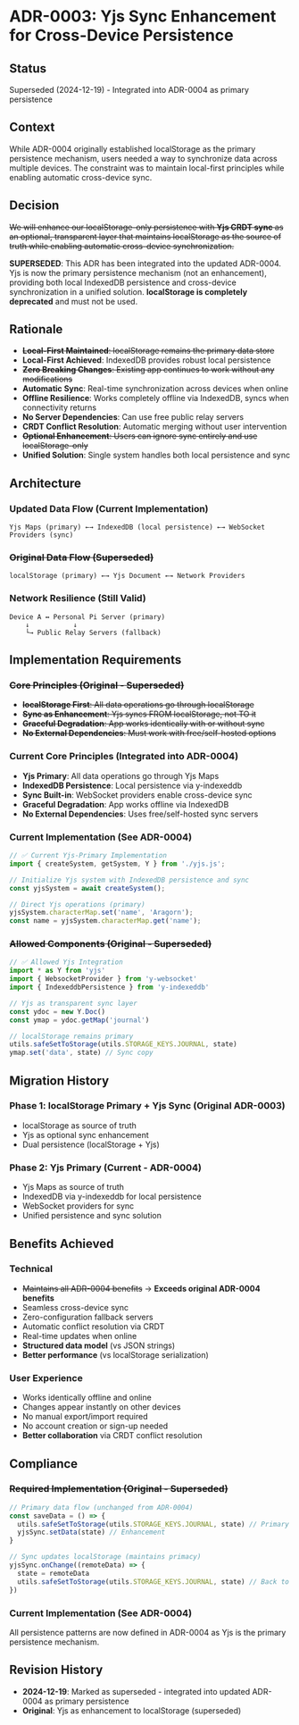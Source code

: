 # ADR-0003: Yjs Sync Enhancement for Cross-Device Persistence

## Status
Superseded (2024-12-19) - Integrated into ADR-0004 as primary persistence

## Context
While ADR-0004 originally established localStorage as the primary persistence mechanism, users needed a way to synchronize data across multiple devices. The constraint was to maintain local-first principles while enabling automatic cross-device sync.

## Decision
~~We will enhance our localStorage-only persistence with **Yjs CRDT sync** as an optional, transparent layer that maintains localStorage as the source of truth while enabling automatic cross-device synchronization.~~

**SUPERSEDED**: This ADR has been integrated into the updated ADR-0004. Yjs is now the primary persistence mechanism (not an enhancement), providing both local IndexedDB persistence and cross-device synchronization in a unified solution. **localStorage is completely deprecated** and must not be used.

## Rationale
- ~~**Local-First Maintained**: localStorage remains the primary data store~~
- **Local-First Achieved**: IndexedDB provides robust local persistence
- ~~**Zero Breaking Changes**: Existing app continues to work without any modifications~~
- **Automatic Sync**: Real-time synchronization across devices when online
- **Offline Resilience**: Works completely offline via IndexedDB, syncs when connectivity returns
- **No Server Dependencies**: Can use free public relay servers
- **CRDT Conflict Resolution**: Automatic merging without user intervention
- ~~**Optional Enhancement**: Users can ignore sync entirely and use localStorage-only~~
- **Unified Solution**: Single system handles both local persistence and sync

## Architecture

### Updated Data Flow (Current Implementation)
```
Yjs Maps (primary) ←→ IndexedDB (local persistence) ←→ WebSocket Providers (sync)
```

### ~~Original Data Flow (Superseded)~~
```
localStorage (primary) ←→ Yjs Document ←→ Network Providers
```

### Network Resilience (Still Valid)
```
Device A ↔ Personal Pi Server (primary)
    ↓           ↓
    └→ Public Relay Servers (fallback)
```

## Implementation Requirements

### ~~Core Principles (Original - Superseded)~~
- ~~**localStorage First**: All data operations go through localStorage~~
- ~~**Sync as Enhancement**: Yjs syncs FROM localStorage, not TO it~~
- ~~**Graceful Degradation**: App works identically with or without sync~~
- ~~**No External Dependencies**: Must work with free/self-hosted options~~

### Current Core Principles (Integrated into ADR-0004)
- **Yjs Primary**: All data operations go through Yjs Maps
- **IndexedDB Persistence**: Local persistence via y-indexeddb
- **Sync Built-in**: WebSocket providers enable cross-device sync
- **Graceful Degradation**: App works offline via IndexedDB
- **No External Dependencies**: Uses free/self-hosted sync servers

### Current Implementation (See ADR-0004)
```javascript
// ✅ Current Yjs-Primary Implementation
import { createSystem, getSystem, Y } from './yjs.js';

// Initialize Yjs system with IndexedDB persistence and sync
const yjsSystem = await createSystem();

// Direct Yjs operations (primary)
yjsSystem.characterMap.set('name', 'Aragorn');
const name = yjsSystem.characterMap.get('name');
```

### ~~Allowed Components (Original - Superseded)~~
```javascript
// ✅ Allowed Yjs Integration
import * as Y from 'yjs'
import { WebsocketProvider } from 'y-websocket'
import { IndexeddbPersistence } from 'y-indexeddb'

// Yjs as transparent sync layer
const ydoc = new Y.Doc()
const ymap = ydoc.getMap('journal')

// localStorage remains primary
utils.safeSetToStorage(utils.STORAGE_KEYS.JOURNAL, state)
ymap.set('data', state) // Sync copy
```

## Migration History

### Phase 1: localStorage Primary + Yjs Sync (Original ADR-0003)
- localStorage as source of truth
- Yjs as optional sync enhancement
- Dual persistence (localStorage + Yjs)

### Phase 2: Yjs Primary (Current - ADR-0004)
- Yjs Maps as source of truth
- IndexedDB via y-indexeddb for local persistence
- WebSocket providers for sync
- Unified persistence and sync solution

## Benefits Achieved

### Technical
- ~~Maintains all ADR-0004 benefits~~ → **Exceeds original ADR-0004 benefits**
- Seamless cross-device sync
- Zero-configuration fallback servers
- Automatic conflict resolution via CRDT
- Real-time updates when online
- **Structured data model** (vs JSON strings)
- **Better performance** (vs localStorage serialization)

### User Experience
- Works identically offline and online
- Changes appear instantly on other devices
- No manual export/import required
- No account creation or sign-up needed
- **Better collaboration** via CRDT conflict resolution

## Compliance

### ~~Required Implementation (Original - Superseded)~~
```javascript
// Primary data flow (unchanged from ADR-0004)
const saveData = () => {
  utils.safeSetToStorage(utils.STORAGE_KEYS.JOURNAL, state) // Primary
  yjsSync.setData(state) // Enhancement
}

// Sync updates localStorage (maintains primacy)
yjsSync.onChange((remoteData) => {
  state = remoteData
  utils.safeSetToStorage(utils.STORAGE_KEYS.JOURNAL, state) // Back to primary
})
```

### Current Implementation (See ADR-0004)
All persistence patterns are now defined in ADR-0004 as Yjs is the primary persistence mechanism.

## Revision History
- **2024-12-19**: Marked as superseded - integrated into updated ADR-0004 as primary persistence
- **Original**: Yjs as enhancement to localStorage (superseded)